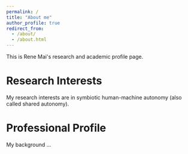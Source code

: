 ```yaml
---
permalink: /
title: "About me"
author_profile: true
redirect_from: 
  - /about/
  - /about.html
---
```


This is Rene Mai's research and academic profile page.

Research Interests
======
My research interests are in symbiotic human-machine autonomy (also called shared autonomy). 

Professional Profile
======
My background ...
